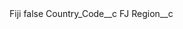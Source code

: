<?xml version="1.0" encoding="UTF-8"?>
<CustomMetadata xmlns="http://soap.sforce.com/2006/04/metadata" xmlns:xsi="http://www.w3.org/2001/XMLSchema-instance" xmlns:xsd="http://www.w3.org/2001/XMLSchema">
    <label>Fiji</label>
    <protected>false</protected>
    <values>
        <field>Country_Code__c</field>
        <value xsi:type="xsd:string">FJ</value>
    </values>
    <values>
        <field>Region__c</field>
        <value xsi:nil="true"/>
    </values>
</CustomMetadata>
